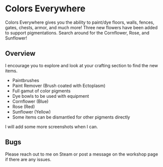 # Colors Everywhere
Colors Everywhere gives you the ability to paint/dye floors, walls, fences, gates, chests, armor, and much more! Three new flowers have been added to support pigmentations. Search around for the Cornflower, Rose, and Sunflower!

## Overview
I encourage you to explore and look at your crafting section to find the new items.

* Paintbrushes
* Paint Remover (Brush coated with Ectoplasm)
* Full gamut of color pigments
* Dye bowls to be used with equipment
* Cornflower (Blue)
* Rose (Red)
* Sunflower (Yellow)
* Some items can be dismantled for other pigments directly

I will add some more screenshots when I can.

## Bugs
Please reach out to me on Steam or post a message on the workshop page if there are any issues.
